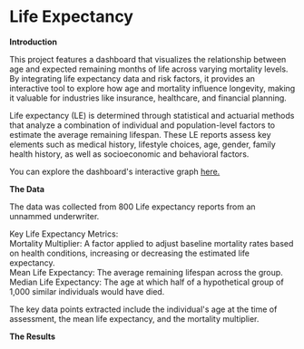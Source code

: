 # Life Expectancy

**Introduction**

This project features a dashboard that visualizes the relationship between age and expected remaining months of life across varying mortality levels. By integrating life expectancy data and risk factors, it provides an interactive tool to explore how age and mortality influence longevity, making it valuable for industries like insurance, healthcare, and financial planning.

Life expectancy (LE) is determined through statistical and actuarial methods that analyze a combination of individual and population-level factors to estimate the average remaining lifespan. These LE reports assess key elements such as medical history, lifestyle choices, age, gender, family health history, as well as socioeconomic and behavioral factors.

You can explore the dashboard's interactive graph [here.](https://public.tableau.com/shared/D9JNJPZXX?:display_count=n&:origin=viz_share_link)

**The Data**

The data was collected from 800 Life expectancy reports from an unnammed underwriter.  

Key Life Expectancy Metrics:\
Mortality Multiplier: A factor applied to adjust baseline mortality rates based on health conditions, increasing or decreasing the estimated life expectancy.\
Mean Life Expectancy: The average remaining lifespan across the group.\
Median Life Expectancy: The age at which half of a hypothetical group of 1,000 similar individuals would have died.

The key data points extracted include the individual's age at the time of assessment, the mean life expectancy, and the mortality multiplier.


**The Results**

